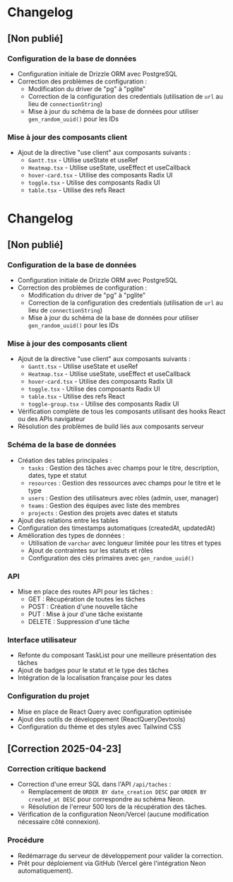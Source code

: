 # Changelog

## [Non publié]

### Configuration de la base de données
- Configuration initiale de Drizzle ORM avec PostgreSQL
- Correction des problèmes de configuration :
  - Modification du driver de "pg" à "pglite"
  - Correction de la configuration des credentials (utilisation de `url` au lieu de `connectionString`)
  - Mise à jour du schéma de la base de données pour utiliser `gen_random_uuid()` pour les IDs

### Mise à jour des composants client
- Ajout de la directive "use client" aux composants suivants :
  - `Gantt.tsx` - Utilise useState et useRef
  - `Heatmap.tsx` - Utilise useState, useEffect et useCallback
  - `hover-card.tsx` - Utilise des composants Radix UI
  - `toggle.tsx` - Utilise des composants Radix UI
  - `table.tsx` - Utilise des refs React
# Changelog

## [Non publié]

### Configuration de la base de données
- Configuration initiale de Drizzle ORM avec PostgreSQL
- Correction des problèmes de configuration :
  - Modification du driver de "pg" à "pglite"
  - Correction de la configuration des credentials (utilisation de `url` au lieu de `connectionString`)
  - Mise à jour du schéma de la base de données pour utiliser `gen_random_uuid()` pour les IDs

### Mise à jour des composants client
- Ajout de la directive "use client" aux composants suivants :
  - `Gantt.tsx` - Utilise useState et useRef
  - `Heatmap.tsx` - Utilise useState, useEffect et useCallback
  - `hover-card.tsx` - Utilise des composants Radix UI
  - `toggle.tsx` - Utilise des composants Radix UI
  - `table.tsx` - Utilise des refs React
  - `toggle-group.tsx` - Utilise des composants Radix UI
- Vérification complète de tous les composants utilisant des hooks React ou des APIs navigateur
- Résolution des problèmes de build liés aux composants serveur

### Schéma de la base de données
- Création des tables principales :
  - `tasks` : Gestion des tâches avec champs pour le titre, description, dates, type et statut
  - `resources` : Gestion des ressources avec champs pour le titre et le type
  - `users` : Gestion des utilisateurs avec rôles (admin, user, manager)
  - `teams` : Gestion des équipes avec liste des membres
  - `projects` : Gestion des projets avec dates et statuts
- Ajout des relations entre les tables
- Configuration des timestamps automatiques (createdAt, updatedAt)
- Amélioration des types de données :
  - Utilisation de `varchar` avec longueur limitée pour les titres et types
  - Ajout de contraintes sur les statuts et rôles
  - Configuration des clés primaires avec `gen_random_uuid()`

### API
- Mise en place des routes API pour les tâches :
  - GET : Récupération de toutes les tâches
  - POST : Création d'une nouvelle tâche
  - PUT : Mise à jour d'une tâche existante
  - DELETE : Suppression d'une tâche

### Interface utilisateur
- Refonte du composant TaskList pour une meilleure présentation des tâches
- Ajout de badges pour le statut et le type des tâches
- Intégration de la localisation française pour les dates

### Configuration du projet
- Mise en place de React Query avec configuration optimisée
- Ajout des outils de développement (ReactQueryDevtools)
- Configuration du thème et des styles avec Tailwind CSS 

## [Correction 2025-04-23]

### Correction critique backend
- Correction d'une erreur SQL dans l'API `/api/taches` :
  - Remplacement de `ORDER BY date_creation DESC` par `ORDER BY created_at DESC` pour correspondre au schéma Neon.
  - Résolution de l'erreur 500 lors de la récupération des tâches.
- Vérification de la configuration Neon/Vercel (aucune modification nécessaire côté connexion).

### Procédure
- Redémarrage du serveur de développement pour valider la correction.
- Prêt pour déploiement via GitHub (Vercel gère l'intégration Neon automatiquement). 